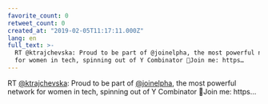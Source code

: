 ```yaml
---
favorite_count: 0
retweet_count: 0
created_at: "2019-02-05T11:17:11.000Z"
lang: en
full_text: >-
  RT @ktrajchevska: Proud to be part of @joinelpha, the most powerful network
  for women in tech, spinning out of Y Combinator 🚀Join me: https…
---
```


RT [@ktrajchevska](https://twitter.com/ktrajchevska): Proud to be part of
[@joinelpha](https://twitter.com/joinelpha), the most powerful network for women
in tech, spinning out of Y Combinator 🚀Join me: https…

